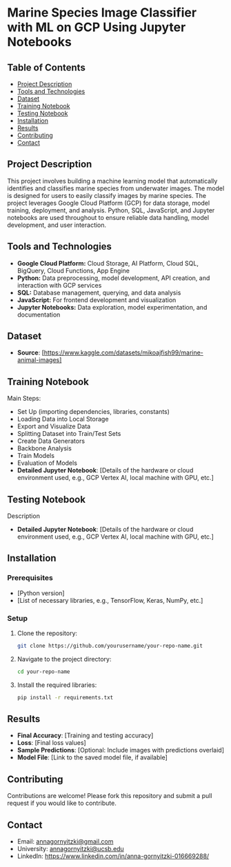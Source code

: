 # Marine Species Image Classifier with ML on GCP Using Jupyter Notebooks

## Table of Contents

- [Project Description](#project-description)
- [Tools and Technologies](#tools-and-technologies)
- [Dataset](#dataset)
- [Training Notebook](#training-notebook)
- [Testing Notebook](#testing-notebook)
- [Installation](#installation)
- [Results](#results)
- [Contributing](#contributing)
- [Contact](#contact)

## Project Description
This project involves building a machine learning model that automatically identifies and classifies marine species from underwater images. The model is designed for users to easily classify images by marine species. The project leverages Google Cloud Platform (GCP) for data storage, model training, deployment, and analysis. Python, SQL, JavaScript, and Jupyter notebooks are used throughout to ensure reliable data handling, model development, and user interaction.

## Tools and Technologies
- **Google Cloud Platform:**
  Cloud Storage, AI Platform, Cloud SQL, BigQuery, Cloud Functions, App Engine
- **Python:**
  Data preprocessing, model development, API creation, and interaction with GCP services
- **SQL:**
  Database management, querying, and data analysis
- **JavaScript:**
  For frontend development and visualization
- **Jupyter Notebooks:**
  Data exploration, model experimentation, and documentation
  
## Dataset
- **Source**: [https://www.kaggle.com/datasets/mikoajfish99/marine-animal-images]
  
## Training Notebook
Main Steps:
- Set Up (importing dependencies, libraries, constants)
- Loading Data into Local Storage
- Export and Visualize Data
- Splitting Dataset into Train/Test Sets
- Create Data Generators
- Backbone Analysis
- Train Models
- Evaluation of Models
- **Detailed Jupyter Notebook**: [Details of the hardware or cloud environment used, e.g., GCP Vertex AI, local machine with GPU, etc.]

## Testing Notebook
Description
- **Detailed Jupyter Notebook**: [Details of the hardware or cloud environment used, e.g., GCP Vertex AI, local machine with GPU, etc.]

## Installation
### Prerequisites
- [Python version]
- [List of necessary libraries, e.g., TensorFlow, Keras, NumPy, etc.]

### Setup
1. Clone the repository:
    ```bash
    git clone https://github.com/yourusername/your-repo-name.git
    ```
2. Navigate to the project directory:
    ```bash
    cd your-repo-name
    ```
3. Install the required libraries:
    ```bash
    pip install -r requirements.txt
    ```

## Results
- **Final Accuracy**: [Training and testing accuracy]
- **Loss**: [Final loss values]
- **Sample Predictions**: [Optional: Include images with predictions overlaid]
- **Model File**: [Link to the saved model file, if available]

## Contributing
Contributions are welcome! Please fork this repository and submit a pull request if you would like to contribute.

## Contact
- Email: annagornyitzki@gmail.com
- University: annagornyitzki@ucsb.edu
- LinkedIn: https://www.linkedin.com/in/anna-gornyitzki-016669288/
